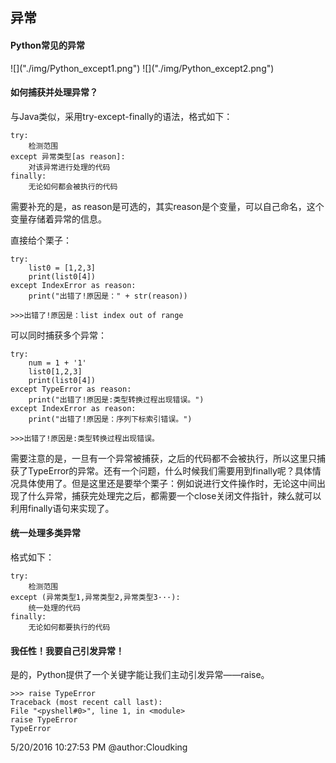 <link rel="stylesheet" href="./css/layout.css" type="text/css" />
<h2>异常</h2>

<h4>Python常见的异常</h4>
![]("./img/Python_except1.png")
![]("./img/Python_except2.png")

<h4>如何捕获并处理异常？</h4>
与Java类似，采用try-except-finally的语法，格式如下：

	try:
		检测范围
	except 异常类型[as reason]:
		对该异常进行处理的代码
	finally:
		无论如何都会被执行的代码
需要补充的是，as reason是可选的，其实reason是个变量，可以自己命名，这个变量存储着异常的信息。

直接给个栗子：
	
	try:
    	list0 = [1,2,3]
    	print(list0[4])
	except IndexError as reason:
		print("出错了!原因是：" + str(reason))

	>>>出错了!原因是：list index out of range

可以同时捕获多个异常：

	try:
		num = 1 + '1'
		list0[1,2,3]
		print(list0[4])
	except TypeError as reason:
		print("出错了!原因是:类型转换过程出现错误。")
	except IndexError as reason:
		print("出错了!原因是：序列下标索引错误。")

	>>>出错了!原因是:类型转换过程出现错误。

需要注意的是，一旦有一个异常被捕获，之后的代码都不会被执行，所以这里只捕获了TypeError的异常。还有一个问题，什么时候我们需要用到finally呢？具体情况具体使用了。但是这里还是要举个栗子：例如说进行文件操作时，无论这中间出现了什么异常，捕获完处理完之后，都需要一个close关闭文件指针，辣么就可以利用finally语句来实现了。

<h4>统一处理多类异常</h4>
格式如下：

	try:
		检测范围
	except (异常类型1,异常类型2,异常类型3···):
		统一处理的代码
	finally:
		无论如何都要执行的代码

<h4>我任性！我要自己引发异常！</h4>
是的，Python提供了一个关键字能让我们主动引发异常——raise。

	>>> raise TypeError
	Traceback (most recent call last):
  	File "<pyshell#0>", line 1, in <module>
    raise TypeError
	TypeError

5/20/2016 10:27:53 PM @author:Cloudking
